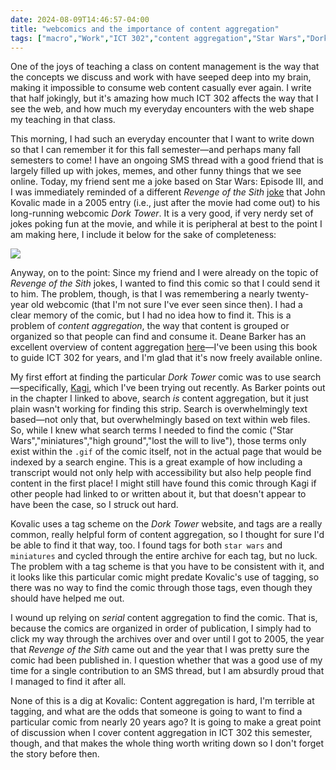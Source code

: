 ```yaml
---
date: 2024-08-09T14:46:57-04:00
title: "webcomics and the importance of content aggregation"
tags: ["macro","Work","ICT 302","content aggregation","Star Wars","Dork Tower","webcomics","Revenge of the Sith","John Kovalic","Deane Barker","Kagi"]
---
```

One of the joys of teaching a class on content management is the way that the concepts we discuss and work with have seeped deep into my brain, making it impossible to consume web content casually ever again. I write that half jokingly, but it's amazing how much ICT 302 affects the way that I see the web, and how much my everyday encounters with the web shape my teaching in that class.

This morning, I had such an everyday encounter that I want to write down so that I can remember it for this fall semester—and perhaps many fall semesters to come! I have an ongoing SMS thread with a good friend that is largely filled up with jokes, memes, and other funny things that we see online. Today, my friend sent me a joke based on Star Wars: Episode III, and I was immediately reminded of a different *Revenge of the Sith* [joke](http://www.dorktower.com/2005/06/14/comics-archive-691/) that John Kovalic made in a 2005 entry (i.e., just after the movie had come out) to his long-running webcomic *Dork Tower*. It is a very good, if very nerdy set of jokes poking fun at the movie, and while it is peripheral at best to the point I am making here, I include it below for the sake of completeness:

![](/DorkTower461.gif)

Anyway, on to the point: Since my friend and I were already on the topic of *Revenge of the Sith* jokes, I wanted to find this comic so that I could send it to him. The problem, though, is that I was remembering a nearly twenty-year old webcomic (that I'm not sure I've ever seen since then). I had a clear memory of the comic, but I had no idea how to find it. This is a problem of *content aggregation*, the way that content is grouped or organized so that people can find and consume it. Deane Barker has an excellent overview of content aggregation [here](https://deanebarker.net/books/squirrel/content-aggregation/)—I've been using this book to guide ICT 302 for years, and I'm glad that it's now freely available online.

My first effort at finding the particular *Dork Tower* comic was to use search—specifically, [Kagi](https://kagi.com), which I've been trying out recently. As Barker points out in the chapter I linked to above, search *is* content aggregation, but it just plain wasn't working for finding this strip. Search is overwhelmingly text based—not only that, but overwhelmingly based on text within web files. So, while I knew what search terms I needed to find the comic ("Star Wars","miniatures","high ground","lost the will to live"), those terms only exist within the `.gif` of the comic itself, not in the actual page that would be indexed by a search engine. This is a great example of how including a transcript would not only help with accessibility but also help people find content in the first place! I might still have found this comic through Kagi if other people had linked to or written about it, but that doesn't appear to have been the case, so I struck out hard.

Kovalic uses a tag scheme on the *Dork Tower* website, and tags are a really common, really helpful form of content aggregation, so I thought for sure I'd be able to find it that way, too. I found tags for both `star wars` and `miniatures` and cycled through the entire archive for each tag, but no luck. The problem with a tag scheme is that you have to be consistent with it, and it looks like this particular comic might predate Kovalic's use of tagging, so there was no way to find the comic through those tags, even though they should have helped me out.

I wound up relying on *serial* content aggregation to find the comic. That is, because the comics are organized in order of publication, I simply had to click my way through the archives over and over until I got to 2005, the year that *Revenge of the Sith* came out and the year that I was pretty sure the comic had been published in. I question whether that was a good use of my time for a single contribution to an SMS thread, but I am absurdly proud that I managed to find it after all.

None of this is a dig at Kovalic: Content aggregation is hard, I'm terrible at tagging, and what are the odds that someone is going to want to find a particular comic from nearly 20 years ago? It is going to make a great point of discussion when I cover content aggregation in ICT 302 this semester, though, and that makes the whole thing worth writing down so I don't forget the story before then.